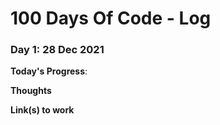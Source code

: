# 100 Days Of Code - Log

### Day 1: 28 Dec 2021

**Today's Progress**: 

**Thoughts** 

**Link(s) to work**

